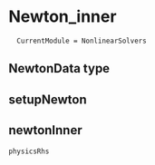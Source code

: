 # Newton_inner

```@meta
  CurrentModule = NonlinearSolvers
```


## NewtonData type


## setupNewton

## newtonInner

```@docs
physicsRhs
```


